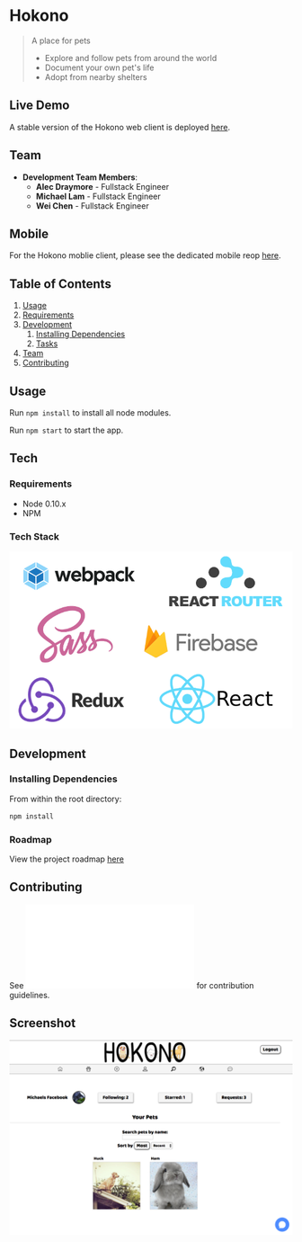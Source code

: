 # Hokono

> A place for pets
  > - Explore and follow pets from around the world
  > - Document your own pet's life
  > - Adopt from nearby shelters

## Live Demo

A stable version of the Hokono web client is deployed [here](https://hokono-90da1.firebaseapp.com).

## Team

  - __Development Team Members__:
  	- __Alec Draymore__ - Fullstack Engineer
  	- __Michael Lam__ - Fullstack Engineer
  	- __Wei Chen__ - Fullstack Engineer

## Mobile

For the Hokono moblie client, please see the dedicated mobile reop [here](https://github.com/hokonoDev/ionic-hokono).

## Table of Contents

1. [Usage](#Usage)
1. [Requirements](#requirements)
1. [Development](#development)
    1. [Installing Dependencies](#installing-dependencies)
    1. [Tasks](#tasks)
1. [Team](#team)
1. [Contributing](#contributing)

## Usage

Run ```npm install``` to install all node modules.

Run ```npm start``` to start the app.

## Tech

### Requirements

- Node 0.10.x
- NPM

### Tech Stack

![](public/images/techstack.png)

## Development

### Installing Dependencies

From within the root directory:

```sh
npm install
```

### Roadmap

View the project roadmap [here](https://github.com/hokonoDev/hokono/issues)


## Contributing

See ![CONTRIBUTING.md](CONTRIBUTING.md) for contribution guidelines.

## Screenshot

![](public/images/screenshot.png)
